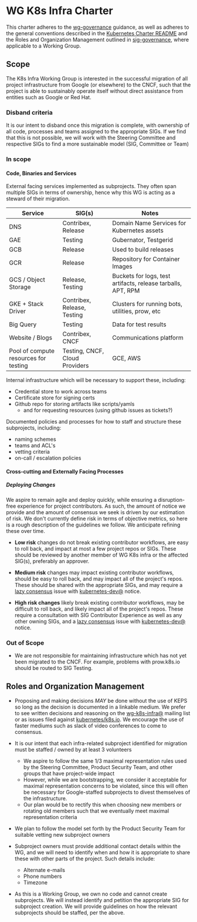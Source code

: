# WG K8s Infra Charter

This charter adheres to the [wg-governance] guidance, as well as
adheres to the general conventions described in the [Kubernetes
Charter README] and the Roles and Organization Management outlined
in [sig-governance], where applicable to a Working Group.

## Scope

The K8s Infra Working Group is interested in the successful migration of all
project infrastructure from Google (or elsewhere) to the CNCF, such that the
project is able to sustainably operate itself without direct assistance from
entities such as Google or Red Hat.

### Disband criteria

It is our intent to disband once this migration is complete, with ownership
of all code, processes and teams assigned to the appropriate SIGs. If we find
that this is not possible, we will work with the Steering Committee and
respective SIGs to find a more sustainable model (SIG, Committee or Team)

### In scope

#### Code, Binaries and Services

External facing services implemented as subprojects. They often span multiple
SIGs in terms of ownership, hence why this WG is acting as a steward of their
migration.

| Service | SIG(s) | Notes |
| --- | --- | --- |
| DNS | Contribex, Release | Domain Name Services for Kubernetes assets |
| GAE | Testing | Gubernator, Testgerid |
| GCB | Release | Used to build releases |
| GCR | Release | Repository for Container Images |
| GCS / Object Storage | Release, Testing | Buckets for logs, test artifacts, release tarballs, APT, RPM |
| GKE + Stack Driver | Contribex, Release, Testing | Clusters for running bots, utilities, prow, etc |
| Big Query | Testing | Data for test results |
| Website / Blogs | Contribex, CNCF | Communications platform |
| Pool of compute resources for testing | Testing, CNCF, Cloud Providers| GCE, AWS | 

Internal infrastructure which will be necessary to support these, including:

- Credential store to work across teams
- Certificate store for signing certs
- Github repo for storing artifacts like scripts/yamls
  - and for requesting resources (using github issues as tickets?)

Documented policies and processes for how to staff and structure these
subprojects, including:

- naming schemes
- teams and ACL's
- vetting criteria
- on-call / escalation policies

#### Cross-cutting and Externally Facing Processes

##### Deploying Changes

We aspire to remain agile and deploy quickly, while ensuring a disruption-free
experience for project contributors. As such, the amount of notice we provide
and the amount of consensus we seek is driven by our estimation of risk. We
don't currently define risk in terms of objective metrics, so here is a rough
description of the guidelines we follow. We anticipate refining these over
time.

- **Low risk** changes do not break existing contributor workflows, are easy
  to roll back, and impact at most a few project repos or SIGs. These should
  be reviewed by another member of WG K8s infra or the affected SIG(s),
  preferably an approver.

- **Medium risk** changes may impact existing contributor workflows, should be
  easy to roll back, and may impact all of the project's repos. These should
  be shared with the appropriate SIGs, and may require a [lazy consensus]
  issue with [kubernetes-dev@] notice.

- **High risk changes** likely break existing contributor workflows, may be
  difficult to roll back, and likely impact all of the project's repos. These
  require a consultation with SIG Contributor Experience as well as any other
  owning SIGs, and a [lazy consensus] issue with [kubernetes-dev@] notice.

### Out of Scope

- We are not responsible for maintaining infrastructure which has not yet been
  migrated to the CNCF. For example, problems with prow.k8s.io should be routed
  to SIG Testing.

## Roles and Organization Management

- Proposing and making decisions _MAY_ be done without the use of KEPS so long
  as the decision is documented in a linkable medium. We prefer to see written
  decisions and reasoning on the [wg-k8s-infra@] mailing list or as issues
  filed against [kubernetes/k8s.io]. We encourage the use of faster mediums
  such as slack of video conferences to come to consensus.

- It is our intent that each infra-related subproject identified for migration
  must be  staffed / owned by at least 3 volunteers

  - We aspire to follow the same 1/3 maximal representation rules used by the
    Steering Committee, Product Security Team, and other groups that have
    project-wide impact
  - However, while we are bootstrapping, we consider it acceptable for maximal
    representation concerns to be violated, since this will often be necessary
    for Google-staffed subprojects to divest themselves of the infrastructure.
  - Our plan would be to rectify this when choosing new members or rotating
    old members such that we eventually meet maximal representation criteria

- We plan to follow the model set forth by the Product Security Team for
  suitable vetting new subproject owners

- Subproject owners must provide additional contact details within the WG, and
  we will need to identify when and how it is appropriate to share these with
  other parts of the project.  Such details include:
  - Alternate e-mails
  - Phone numbers
  - Timezone

- As this is a Working Group, we own no code and cannot create subprojects. We
  will instead identify and petition the appropriate SIG for subproject 
  creation. We will provide guidelines on how the relevant subprojects should
  be staffed, per the above.

[sig-governance]: https://github.com/kubernetes/community/blob/master/committee-steering/governance/sig-governance.md
[wg-governance]: https://github.com/kubernetes/community/blob/master/committee-steering/governance/wg-governance.md
[Kubernetes Charter README]: https://github.com/kubernetes/community/blob/master/committee-steering/governance/README.md
[lazy consensus]: http://en.osswiki.info/concepts/lazy_consensus

[kubernetes-dev@]: https://groups.google.com/forum/#!forum/kubernetes-dev
[wg-k8s-infra@]: https://groups.google.com/forum/#!forum/kubernetes-wg-k8s-infra
[kubernetes/k8s.io]: https://git.k8s.io/k8s.io
